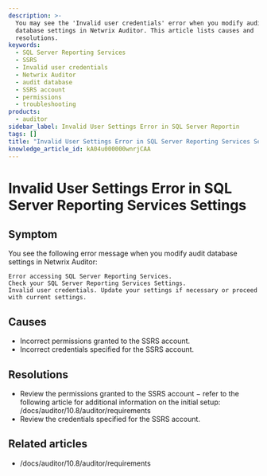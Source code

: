 ```yaml
---
description: >-
  You may see the 'Invalid user credentials' error when you modify audit
  database settings in Netwrix Auditor. This article lists causes and
  resolutions.
keywords:
  - SQL Server Reporting Services
  - SSRS
  - Invalid user credentials
  - Netwrix Auditor
  - audit database
  - SSRS account
  - permissions
  - troubleshooting
products:
  - auditor
sidebar_label: Invalid User Settings Error in SQL Server Reportin
tags: []
title: "Invalid User Settings Error in SQL Server Reporting Services Settings"
knowledge_article_id: kA04u000000wnrjCAA
---
```


# Invalid User Settings Error in SQL Server Reporting Services Settings

## Symptom

You see the following error message when you modify audit database settings in Netwrix Auditor:

```text
Error accessing SQL Server Reporting Services.
Check your SQL Server Reporting Services Settings.
Invalid user credentials. Update your settings if necessary or proceed with current settings.
```

## Causes

- Incorrect permissions granted to the SSRS account.
- Incorrect credentials specified for the SSRS account.

## Resolutions

- Review the permissions granted to the SSRS account − refer to the following article for additional information on the initial setup: /docs/auditor/10.8/auditor/requirements
- Review the credentials specified for the SSRS account.

## Related articles

- /docs/auditor/10.8/auditor/requirements
